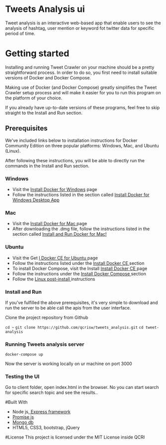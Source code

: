 # Tweets Analysis ui

Tweet analysis is an interactive web-based app that enable users to see the analysis of hashtag, user mention or keyword fot twitter data for specific period of time.

# Getting started
 
Installing and running Tweet Crawler on your machine should be a pretty straightforward process. In order to do so, you first need to install suitable versions of Docker and Docker Compose.

Making use of Docker (and Docker Compose) greatly simplifies the Tweet Crawler setup process and will make it easier for you to run this program on the platform of your choice.

If you already have up-to-date versions of these programs, feel free to skip straight to the Install and Run section.

## Prerequisites
We've included links below to installation instructions for Docker Community Edition on three popular platforms: Windows, Mac, and Ubuntu (Linux).

After following these instructions, you will be able to directly run the commands in the Install and Run section.

### Windows
* Visit the [ Install Docker for Windows](https://docs.docker.com/docker-for-windows/install/) page
* Follow the instructions listed in the section called [Install Docker for Windows Desktop App](https://docs.docker.com/docker-for-windows/install/#install-docker-for-windows-desktop-app)
### Mac
* Visit the [Install Docker for Mac ](https://docs.docker.com/docker-for-mac/install/) page
* After downloading the .dmg file, follow the instructions listed in the section called [Install and Run Docker for Mac! ](https://docs.docker.com/docker-for-mac/install/#install-and-run-docker-for-mac)
### Ubuntu
* Visit the Get [I Docker CE for Ubuntu ](https://docs.docker.com/install/linux/docker-ce/ubuntu/)page
* Follow the instructions listed under the [Install Docker CE ](https://docs.docker.com/install/linux/docker-ce/ubuntu/#install-docker-ce) section
* To install Docker Compose, visit the Install [Install Docker CE ](https://docs.docker.com/compose/install/) page
* Follow the instructions under the [Install Docker Compose ](https://docs.docker.com/compose/install/#install-compose)section
* Follow the [Linux post-install ](https://docs.docker.com/install/linux/linux-postinstall/) instructions

### Install and Run
If you've fulfilled the above prerequisites, it's very simple to download and run the server to be able call the apis from the user interface.

Clone the project repository from Github

`cd ~`
`git clone https://github.com/qcrisw/tweets_analysis.git`
`cd tweet-analysis`

### Running Tweets analysis server

`docker-compose up`

Now the server is working locally on ur machine on port 3000

### Testing the UI

Go to client folder, open index.html in the browser. No you can start search for specific search topic and see the results..

#Built With
* Node js,[ Express framework ](https://expressjs.com/) 
* [Promise js](https://developer.mozilla.org/en-US/docs/Web/JavaScript/Reference/Global_Objects/Promise)
* [Mongo db](https://www.mongodb.com/)
* HTML5, CSS3, bootstrap, jQuery

#License
This project is licensed under the MIT License inside QCRI
